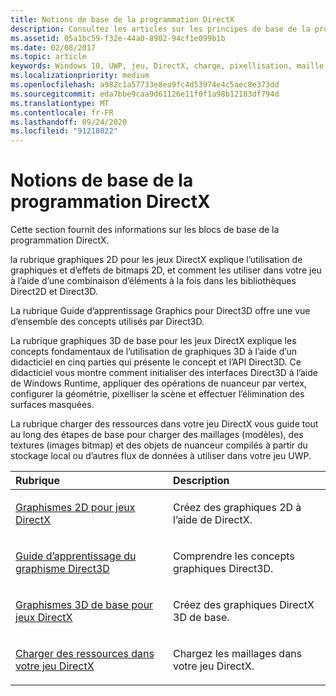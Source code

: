 ```yaml
---
title: Notions de base de la programmation DirectX
description: Consultez les articles sur les principes de base de la programmation DirectX, y compris les bibliothèques Direct2D et Direct3D et l’utilisation.
ms.assetid: 05a1bc59-f32e-44a0-8902-94cf1e099b1b
ms.date: 02/08/2017
ms.topic: article
keywords: Windows 10, UWP, jeu, DirectX, charge, pixellisation, maille, bitmap, 2D, 3D
ms.localizationpriority: medium
ms.openlocfilehash: a982c1a57733e8ea9fc4d53974e4c5aec8e373dd
ms.sourcegitcommit: eda7bbe9caa9d61126e11f0f1a98b12183df794d
ms.translationtype: MT
ms.contentlocale: fr-FR
ms.lasthandoff: 09/24/2020
ms.locfileid: "91218022"
---
```

# <a name="fundamentals-of-directx-programming"></a>Notions de base de la programmation DirectX

Cette section fournit des informations sur les blocs de base de la programmation DirectX.

la rubrique graphiques 2D pour les jeux DirectX explique l’utilisation de graphiques et d’effets de bitmaps 2D, et comment les utiliser dans votre jeu à l’aide d’une combinaison d’éléments à la fois dans les bibliothèques Direct2D et Direct3D.

La rubrique Guide d’apprentissage Graphics pour Direct3D offre une vue d’ensemble des concepts utilisés par Direct3D.

La rubrique graphiques 3D de base pour les jeux DirectX explique les concepts fondamentaux de l’utilisation de graphiques 3D à l’aide d’un didacticiel en cinq parties qui présente le concept et l’API Direct3D. Ce didacticiel vous montre comment initialiser des interfaces Direct3D à l’aide de Windows Runtime, appliquer des opérations de nuanceur par vertex, configurer la géométrie, pixelliser la scène et effectuer l’élimination des surfaces masquées.

La rubrique charger des ressources dans votre jeu DirectX vous guide tout au long des étapes de base pour charger des maillages (modèles), des textures (images bitmap) et des objets de nuanceur compilés à partir du stockage local ou d’autres flux de données à utiliser dans votre jeu UWP.

<table>
<colgroup>
<col width="50%" />
<col width="50%" />
</colgroup>
<thead>
<tr class="header">
<th align="left">Rubrique</th>
<th align="left">Description</th>
</tr>
</thead>
<tbody>
<tr class="odd">
<td align="left"><p><a href="working-with-2d-graphics-in-your-directx-game.md">Graphismes 2D pour jeux DirectX</a></p></td>
<td align="left"><p>Créez des graphiques 2D à l’aide de DirectX.</p></td>
</tr>
<tr class="even">
<td align="left"><p><a href="/windows/uwp/graphics-concepts/index">Guide d’apprentissage du graphisme Direct3D</a></p></td>
<td align="left"><p>Comprendre les concepts graphiques Direct3D.</p></td>
</tr>
<tr class="odd">
<td align="left"><p><a href="an-introduction-to-3d-graphics-with-directx.md">Graphismes 3D de base pour jeux DirectX</a></p></td>
<td align="left"><p>Créez des graphiques DirectX 3D de base.</p></td>
</tr>
<tr class="even">
<td align="left"><p><a href="load-a-game-asset.md">Charger des ressources dans votre jeu DirectX</a></p></td>
<td align="left"><p>Chargez les maillages dans votre jeu DirectX.</p></td>
</tr>
</tbody>
</table>